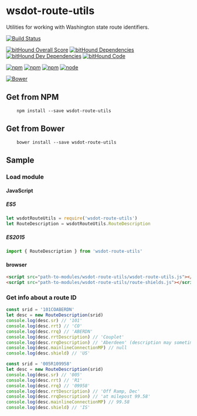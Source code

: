 wsdot-route-utils
=================

Utilities for working with Washington state route identifiers.

[![Build Status](https://travis-ci.org/WSDOT-GIS/wsdot-route-utils.svg?branch=master)](https://travis-ci.org/WSDOT-GIS/wsdot-route-utils)

[![bitHound Overall Score](https://www.bithound.io/github/WSDOT-GIS/wsdot-route-utils/badges/score.svg)](https://www.bithound.io/github/WSDOT-GIS/wsdot-route-utils)
[![bitHound Dependencies](https://www.bithound.io/github/WSDOT-GIS/wsdot-route-utils/badges/dependencies.svg)](https://www.bithound.io/github/WSDOT-GIS/wsdot-route-utils/master/dependencies/npm)
[![bitHound Dev Dependencies](https://www.bithound.io/github/WSDOT-GIS/wsdot-route-utils/badges/devDependencies.svg)](https://www.bithound.io/github/WSDOT-GIS/wsdot-route-utils/master/dependencies/npm)
[![bitHound Code](https://www.bithound.io/github/WSDOT-GIS/wsdot-route-utils/badges/code.svg)](https://www.bithound.io/github/WSDOT-GIS/wsdot-route-utils)

[![npm](https://img.shields.io/npm/l/wsdot-route-utils.svg?maxAge=2592000)](http://unlicense.org)
[![npm](https://img.shields.io/npm/v/wsdot-route-utils.svg?maxAge=2592000)](https://www.npmjs.com/package/wsdot-route-utils)
[![npm](https://img.shields.io/npm/dm/wsdot-route-utils.svg?maxAge=2592000)](https://www.npmjs.com/package/wsdot-route-utils)
[![node](https://img.shields.io/node/v/wsdot-route-utils.svg?maxAge=2592000)](https://www.npmjs.com/package/wsdot-route-utils)

[![Bower](https://img.shields.io/bower/v/wsdot-route-utils.svg?maxAge=2592000)](https://github.com/WSDOT-GIS/wsdot-route-utils/)


Get from NPM
------------

        npm install --save wsdot-route-utils

Get from Bower
--------------

        bower install --save wsdot-route-utils

Sample
------

### Load module ###

#### JavaScript ####

##### ES5 #####
```javascript
let wsdotRouteUtils = require('wsdot-route-utils')
let RouteDescription = wsdotRouteUtils.RouteDescription
```

##### ES2015 #####
```javascript
import { RouteDescription } from 'wsdot-route-utils'
```

#### browser ####
```html
<script src="path-to-modules/wsdot-route-utils/wsdot-route-utils.js"></script>
<script src="path-to-modules/wsdot-route-utils/route-shields.js"></script>
```


### Get info about a route ID ###

```javascript
const srid = '101COABERDN'
let desc = new RouteDescription(srid)
console.log(desc.sr) // '101'
console.log(desc.rrt) // 'CO'
console.log(desc.rrq) // 'ABERDN'
console.log(desc.rrtDescription) // 'Couplet'
console.log(desc.rrqDescription) // 'Aberdeen' (description may sometimes be just the same as `rrq`).
console.log(desc.mainlineConnectionMP) // null
console.log(desc.shield) // 'US'
```

```javascript
const srid = '005R109958'
let desc = new RouteDescription(srid)
console.log(desc.sr) // '005'
console.log(desc.rrt) // 'R1'
console.log(desc.rrq) // '09958'
console.log(desc.rrtDescription) // 'Off Ramp, Dec'
console.log(desc.rrqDescription) // 'at milepost 99.58'
console.log(desc.mainlineConnectionMP) // 99.58
console.log(desc.shield) // 'IS'
```